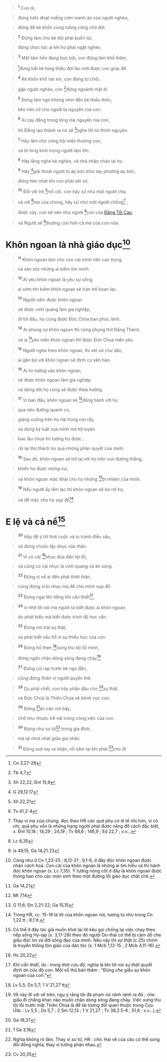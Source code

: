 > <sup><b>1</b></sup> Con ơi,
>


> đừng tước đoạt miếng cơm manh áo của người nghèo,
>


> đừng để kẻ khốn cùng luống công chờ đợi.
>


> <sup><b>2</b></sup> Đừng làm cho kẻ đói phải buồn tủi,
>


> đừng chọc tức ai khi họ phải ngặt nghèo.
>


> <sup><b>3</b></sup> Một tâm hồn đang bực bội, con đừng làm khổ thêm,
>


> [^1@-837885d5-be58-4714-8b5c-8b01355bf8ef]đừng bắt kẻ túng thiếu đợi lâu mới được con giúp đỡ.
>


> <sup><b>4</b></sup> Kẻ khốn khổ nài xin, con đừng từ chối,
>


> gặp người nghèo, con [^2@-837885d5-be58-4714-8b5c-8b01355bf8ef]đừng ngoảnh mặt đi.
>


> <sup><b>5</b></sup> Đừng làm ngơ không nhìn đến kẻ thiếu thốn,
>


> kẻo nên cớ cho người ta nguyền rủa con.
>


> <sup><b>6</b></sup> Ai cay đắng trong lòng mà nguyền rủa con,
>


> thì Đấng tạo thành ra nó sẽ [^3@-837885d5-be58-4714-8b5c-8b01355bf8ef]nghe lời nó thỉnh nguyện.
>


> <sup><b>7</b></sup> Hãy làm cho công hội mến thương con,
>


> và tỏ lòng kính trọng người làm lớn.
>


> <sup><b>8</b></sup> Hãy lắng nghe kẻ nghèo, và nhã nhặn chào lại họ.
>


> <sup><b>9</b></sup> Hãy [^4@-837885d5-be58-4714-8b5c-8b01355bf8ef]giải thoát người bị áp bức khỏi tay phường áp bức,
>


> đừng hèn nhát khi con phải xét xử.
>


> <sup><b>10</b></sup> Đối với trẻ [^5@-837885d5-be58-4714-8b5c-8b01355bf8ef]mồ côi, con hãy xử như một người cha,
>


> và với [^6@-837885d5-be58-4714-8b5c-8b01355bf8ef]mẹ của chúng, hãy xử như một người chồng[^1-837885d5-be58-4714-8b5c-8b01355bf8ef] ;
>


> được vậy, con sẽ nên như người [^7@-837885d5-be58-4714-8b5c-8b01355bf8ef]con của [Đấng Tối Cao](),
>


> và Người sẽ [^8@-837885d5-be58-4714-8b5c-8b01355bf8ef]thương con hơn cả mẹ của con nữa.
>


# Khôn ngoan là nhà giáo dục[^2-837885d5-be58-4714-8b5c-8b01355bf8ef]

> <sup><b>11</b></sup> Khôn ngoan làm cho con cái mình nên cao trọng,
>


> và săn sóc những ai kiếm tìm mình.
>


> <sup><b>12</b></sup> Ai yêu khôn ngoan là yêu sự sống,
>


> ai sớm tìm kiếm khôn ngoan sẽ tràn trề hoan lạc.
>


> <sup><b>13</b></sup> Người nắm được khôn ngoan
>


> sẽ được vinh quang làm gia nghiệp,
>


> đi tới đâu, họ cũng được Đức Chúa ban phúc lành.
>


> <sup><b>14</b></sup> Ai phụng sự khôn ngoan thì cũng phụng thờ Đấng Thánh,
>


> và ai [^9@-837885d5-be58-4714-8b5c-8b01355bf8ef]yêu mến khôn ngoan thì được Đức Chúa mến yêu.
>


> <sup><b>15</b></sup> Người nghe theo khôn ngoan, thì xét xử chư dân,
>


> ai gắn bó với khôn ngoan sẽ định cư yên hàn.
>


> <sup><b>16</b></sup> Ai tin tưởng vào khôn ngoan,
>


> sẽ được khôn ngoan làm gia nghiệp
>


> và dòng dõi họ cũng sẽ được thừa hưởng.
>


> <sup><b>17</b></sup> Vì ban đầu, khôn ngoan sẽ [^10@-837885d5-be58-4714-8b5c-8b01355bf8ef]đồng hành với họ
>


> qua nẻo đường quanh co,
>


> giáng xuống trên họ hãi hùng run rẩy,
>


> và dùng kỷ luật của mình mà tôi luyện
>


> bao lâu chưa tin tưởng họ được ;
>


> rồi lại thử thách họ qua những phán quyết của mình.
>


> <sup><b>18</b></sup> Sau đó, khôn ngoan sẽ trở lại với họ trên con đường thẳng,
>


> khiến họ được mừng vui,
>


> và khôn ngoan mặc khải cho họ những [^11@-837885d5-be58-4714-8b5c-8b01355bf8ef]bí nhiệm của mình.
>


> <sup><b>19</b></sup> Nếu người ấy lầm lạc thì khôn ngoan sẽ bỏ rơi họ,
>


> và để mặc cho họ sụp đổ[^3-837885d5-be58-4714-8b5c-8b01355bf8ef].
>


# E lệ và cả nể[^4-837885d5-be58-4714-8b5c-8b01355bf8ef]

> <sup><b>20</b></sup> Hãy để ý tới thời cuộc và lo tránh điều xấu,
>


> và đừng chuốc lấy nhục vào thân.
>


> <sup><b>21</b></sup> Vì có cái [^12@-837885d5-be58-4714-8b5c-8b01355bf8ef]nhục đưa đến tội lỗi,
>


> và cũng có cái nhục là vinh quang và ân sủng.
>


> <sup><b>22</b></sup> Đừng vị nể ai đến phải thiệt thân,
>


> cũng đừng vì bị nhục mà để cho mình sụp đổ.
>


> <sup><b>23</b></sup> Đừng ngại lên tiếng khi cần thiết[^5-837885d5-be58-4714-8b5c-8b01355bf8ef],
>


> <sup><b>24</b></sup> vì nhờ lời nói mà người ta biết được ai khôn ngoan,
>


> do phát biểu mà biết được trình độ học vấn.
>


> <sup><b>25</b></sup> Đừng nói trái sự thật,
>


> và phải biết xấu hổ vì sự thiếu học của con.
>


> <sup><b>26</b></sup> Đừng hổ thẹn [^13@-837885d5-be58-4714-8b5c-8b01355bf8ef]xưng thú tội lỗi mình,
>


> đừng ngăn chặn dòng sông đang chảy[^6-837885d5-be58-4714-8b5c-8b01355bf8ef].
>


> <sup><b>27</b></sup> Đừng cúi rạp trước kẻ ngu đần,
>


> cũng đừng thiên vị người quyền thế.
>


> <sup><b>28</b></sup> Dù phải chết, con hãy phấn đấu cho [^14@-837885d5-be58-4714-8b5c-8b01355bf8ef]sự thật,
>


> và Đức Chúa là Thiên Chúa sẽ bênh vực con.
>


> <sup><b>29</b></sup> Đừng [^15@-837885d5-be58-4714-8b5c-8b01355bf8ef]ăn càn nói bậy,
>


> chớ nhu nhược trễ nải trong công việc của con.
>


> <sup><b>30</b></sup> Đừng như sư tử[^7-837885d5-be58-4714-8b5c-8b01355bf8ef] trong gia đình,
>


> mà lại nhút nhát giữa gia nhân.
>


> <sup><b>31</b></sup> Đừng xoè tay ra nhận, rồi nắm lại khi phải [^16@-837885d5-be58-4714-8b5c-8b01355bf8ef]cho đi.
>

[^1-837885d5-be58-4714-8b5c-8b01355bf8ef]: Thay vì *mẹ của chúng*, đọc theo HR *các quả phụ* có lẽ tế nhị hơn, vì cô nhi, quả phụ vốn là những hạng người phải được nâng đỡ cách đặc biệt, x. Đnl 10,18 ; 14,29 ; 24,19 ; Tv 68,6 ; 146,9 ; Ed 22,7 ; v.v...
[^2-837885d5-be58-4714-8b5c-8b01355bf8ef]: Cũng như ở Cn 1,23-25 ; 8,12-21 ; 9,1-6, ở đây đức khôn ngoan được nhân cách hoá. *Con cái* của khôn ngoan là những ai tìm hiểu và thi hành đức khôn ngoan (x. Lc 7,35). Ý tưởng nòng cốt ở đây là khôn ngoan được thông ban cho các môn sinh theo một đường lối giáo dục chặt chẽ.
[^3-837885d5-be58-4714-8b5c-8b01355bf8ef]: Trong HR, cc. 15-19 là lời của khôn ngoan nói, tương tự như trong Cn 1,22 tt ; 8,1 tt.
[^4-837885d5-be58-4714-8b5c-8b01355bf8ef]: Có thể ở đây tác giả muốn khơi lại lời kêu gọi chống lại việc chạy theo nếp sống Hy-lạp (x. 3,17-28) theo đó người Do-thái có thể bị cám dỗ che giấu đức tin và đời sống đạo của mình. Nếu vậy thì *sự thật* (c.25) chính là truyền thống tôn giáo của dân tộc (x. 1 Mcb 1,12-15 ; 2 Mcb 4,11-16).
[^5-837885d5-be58-4714-8b5c-8b01355bf8ef]: *Khi cần thiết*, ds : *trong thời cứu độ*, nghĩa là khi lời nói *sự thật* quyết định ơn cứu độ con. Một số thủ bản thêm : “Đừng che giấu sự khôn ngoan của con.”
[^6-837885d5-be58-4714-8b5c-8b01355bf8ef]: Vế này đi với vế trên, ngụ ý rằng tội đã phạm nó rành rành ra đó ; che giấu đi chẳng khác nào muốn chặn dòng sông đang chảy. Việc xưng thú tội lỗi trước mặt Thiên Chúa là đề tài tương đối quen thuộc trong Cựu Ước : Lv 5,5 ; Ds 5,7 ; 2 Sm 12,13 ; 1 V 21,27 ; Tv 38,2.5-6 ; 51,6 ; v.v...).
[^7-837885d5-be58-4714-8b5c-8b01355bf8ef]: Nghĩa không rõ lắm. Thay vì *sư tử*, HR : *chó*. Hai vế của câu có thể song đối đồng nghĩa, thay vì tương phản nhau.
[^1@-837885d5-be58-4714-8b5c-8b01355bf8ef]: Cn 3,27-28
[^2@-837885d5-be58-4714-8b5c-8b01355bf8ef]: Tb 4,7
[^3@-837885d5-be58-4714-8b5c-8b01355bf8ef]: Xh 22,22; Đnl 15,9
[^4@-837885d5-be58-4714-8b5c-8b01355bf8ef]: G 29,12.17
[^5@-837885d5-be58-4714-8b5c-8b01355bf8ef]: Xh 22,21
[^6@-837885d5-be58-4714-8b5c-8b01355bf8ef]: Tv 41,2-4
[^7@-837885d5-be58-4714-8b5c-8b01355bf8ef]: Lc 6,35
[^8@-837885d5-be58-4714-8b5c-8b01355bf8ef]: Is 49,15; Ga 14,21.23
[^9@-837885d5-be58-4714-8b5c-8b01355bf8ef]: Ga 14,21
[^10@-837885d5-be58-4714-8b5c-8b01355bf8ef]: Mt 7,14
[^11@-837885d5-be58-4714-8b5c-8b01355bf8ef]: G 11,6; Đn 2,21-22; Ga 15,15
[^12@-837885d5-be58-4714-8b5c-8b01355bf8ef]: Hc 20,22
[^13@-837885d5-be58-4714-8b5c-8b01355bf8ef]: Lv 5,5; Ds 5,7; 1 V 21,27 tt
[^14@-837885d5-be58-4714-8b5c-8b01355bf8ef]: Ga 18,37
[^15@-837885d5-be58-4714-8b5c-8b01355bf8ef]: 1 Ga 3,18
[^16@-837885d5-be58-4714-8b5c-8b01355bf8ef]: Cv 20,35